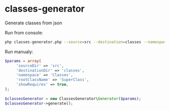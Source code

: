 classes-generator
=================

Generate classes from json

Run from console:

```bash
php classes-generator.php --source=src --destination=classes --namespace=Classes --rootClass=SuperClass -r
```

Run manualy:

```php
$params = array(
     'sourceDir' => 'src',
     'destinationDir' => 'classes',
     'namespace' => 'Classes',
     'rootClassName' => 'SuperClass',
     'showRequires' => true,
);
 
$classesGenerator = new ClassesGenerator\Generator($params);
$classesGenerator->generate();
```
